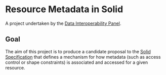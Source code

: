 # Resource Metadata in Solid

A project undertaken by the [Data Interoperability Panel](https://github.com/solid/data-interoperability-panel).

## Goal

The aim of this project is to produce a candidate proposal to the [Solid Specification](https://github.com/solid/specification) that defines a mechanism for how metadata (such as access control or shape constraints) is associated and accessed for a given resource.
